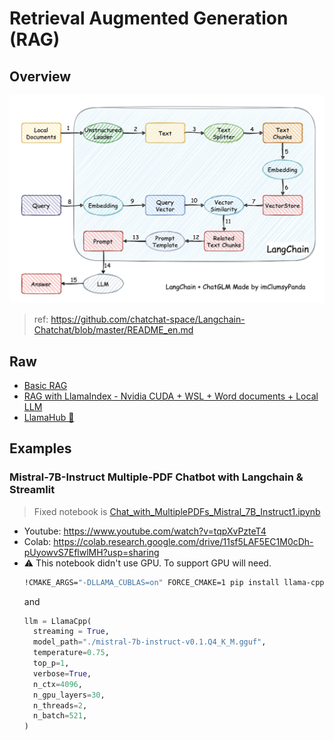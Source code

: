 # Retrieval Augmented Generation (RAG)

## Overview

![](./llm-langchain-flow.png)

> ref: https://github.com/chatchat-space/Langchain-Chatchat/blob/master/README_en.md

## Raw

- [Basic RAG](https://docs.mistral.ai/guides/basic-RAG/)
- [RAG with LlamaIndex - Nvidia CUDA + WSL + Word documents + Local LLM](https://github.com/marklysze/LlamaIndex-RAG-WSL-CUDA)
- [LlamaHub 🦙](https://github.com/run-llama/llama-hub)

## Examples

### Mistral-7B-Instruct Multiple-PDF Chatbot with Langchain & Streamlit

> Fixed notebook is [Chat_with_MultiplePDFs_Mistral_7B_Instruct1.ipynb](./Chat_with_MultiplePDFs_Mistral_7B_Instruct1.ipynb)

- Youtube: https://www.youtube.com/watch?v=tqpXvPzteT4
- Colab: https://colab.research.google.com/drive/11sf5LAF5EC1M0cDh-pUyowvS7EflwlMH?usp=sharing
- ⚠️ This notebook didn't use GPU. To support GPU will need.
  ```bash
  !CMAKE_ARGS="-DLLAMA_CUBLAS=on" FORCE_CMAKE=1 pip install llama-cpp-python
  ```
  and
  ```python
  llm = LlamaCpp(
    streaming = True,
    model_path="./mistral-7b-instruct-v0.1.Q4_K_M.gguf",
    temperature=0.75,
    top_p=1,
    verbose=True,
    n_ctx=4096,
    n_gpu_layers=30,
    n_threads=2,
    n_batch=521,
  )
  ```
